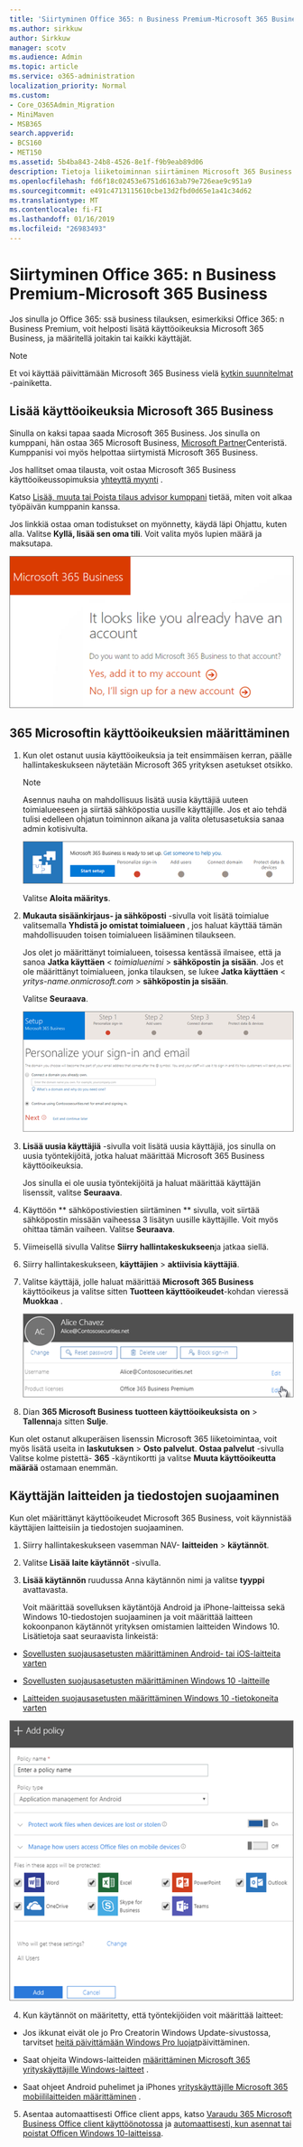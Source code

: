 ```yaml
---
title: 'Siirtyminen Office 365: n Business Premium-Microsoft 365 Business'
ms.author: sirkkuw
author: Sirkkuw
manager: scotv
ms.audience: Admin
ms.topic: article
ms.service: o365-administration
localization_priority: Normal
ms.custom:
- Core_O365Admin_Migration
- MiniMaven
- MSB365
search.appverid:
- BCS160
- MET150
ms.assetid: 5b4ba843-24b8-4526-8e1f-f9b9eab89d06
description: Tietoja liiketoiminnan siirtäminen Microsoft 365 Business.
ms.openlocfilehash: fd6f18c02453e6751d6163ab79e726eae9c951a9
ms.sourcegitcommit: e491c4713115610cbe13d2fbd0d65e1a41c34d62
ms.translationtype: MT
ms.contentlocale: fi-FI
ms.lasthandoff: 01/16/2019
ms.locfileid: "26983493"
---
```

# <a name="migrate-to-microsoft-365-business-from-office-365-business-premium"></a>Siirtyminen Office 365: n Business Premium-Microsoft 365 Business

Jos sinulla jo Office 365: ssä business tilauksen, esimerkiksi Office 365: n Business Premium, voit helposti lisätä käyttöoikeuksia Microsoft 365 Business, ja määritellä joitakin tai kaikki käyttäjät.
  
> [!NOTE]
> Et voi käyttää päivittämään Microsoft 365 Business vielä [kytkin suunnitelmat](https://support.office.com/article/73318661-8f33-478b-bcc7-fb8d69dbb22a?.aspx#switchbutton) -painiketta. 
  
## <a name="add-microsoft-365-business-licenses"></a>Lisää käyttöoikeuksia Microsoft 365 Business

Sinulla on kaksi tapaa saada Microsoft 365 Business. Jos sinulla on kumppani, hän ostaa 365 Microsoft Business, [Microsoft Partner](get-microsoft-365-business.md)Centeristä. Kumppanisi voi myös helpottaa siirtymistä Microsoft 365 Business.
  
Jos hallitset omaa tilausta, voit ostaa Microsoft 365 Business käyttöoikeussopimuksia [yhteyttä myynti](https://www.microsoft.com/microsoft-365/business) . 
  
Katso [Lisää, muuta tai Poista tilaus advisor kumppani](https://support.office.com/article/f86e8177-936e-491e-9024-44dea2b296ff) tietää, miten voit alkaa työpäivän kumppanin kanssa. 
  
Jos linkkiä ostaa oman todistukset on myönnetty, käydä läpi Ohjattu, kuten alla. Valitse **Kyllä, lisää sen oma tili**. Voit valita myös lupien määrä ja maksutapa.
  
![Osta työskenteleviä Microsoft 365 suora linkki, Lisää järjestelmään käyttämällä nykyistä käyttäjätiliä tai Rekisteröi uusi tili.](media/8bc54fd1-9cab-44d5-af91-c471e89aea46.png)
  
## <a name="assign-microsoft-365-licenses"></a>365 Microsoftin käyttöoikeuksien määrittäminen

1. Kun olet ostanut uusia käyttöoikeuksia ja teit ensimmäisen kerran, päälle hallintakeskukseen näytetään Microsoft 365 yrityksen asetukset otsikko.
    
    > [!NOTE]
    > Asennus nauha on mahdollisuus lisätä uusia käyttäjiä uuteen toimialueeseen ja siirtää sähköpostia uusille käyttäjille. Jos et aio tehdä tulisi edelleen ohjatun toiminnon aikana ja valita oletusasetuksia sanaa admin kotisivulta. 
  
   ![Valitse Käynnistä asennus Microsoft 365 työskenteleviä on valmis määrittämään nauha.](media/8d3b0d97-7cca-497f-9364-4b00ad670209.png)
  
    Valitse **Aloita määritys**.
    
2. **Mukauta sisäänkirjaus- ja sähköposti** -sivulla voit lisätä toimialue valitsemalla **Yhdistä jo omistat toimialueen** , jos haluat käyttää tämän mahdollisuuden toisen toimialueen lisääminen tilaukseen. 
    
    Jos olet jo määrittänyt toimialueen, toisessa kentässä ilmaisee, että ja sanoa **Jatka käyttäen** \< _toimialuenimi_ \> **sähköpostin ja sisään**. Jos et ole määrittänyt toimialueen, jonka tilauksen, se lukee **Jatka käyttäen** \< _yritys-name.onmicrosoft.com_ \> **sähköpostin ja sisään**.    
    
    Valitse **Seuraava**.
    
    ![Mukauta sisäänkirjaus ja sähköposti-sivun valita Lisää toimialueeseen tai Käytä olet käyttänyt sitä.](media/c3f5cfb2-1189-4d2f-803b-c9feb008a7a3.png)
  
3. **Lisää uusia käyttäjiä** -sivulla voit lisätä uusia käyttäjiä, jos sinulla on uusia työntekijöitä, jotka haluat määrittää Microsoft 365 Business käyttöoikeuksia. 
    
    Jos sinulla ei ole uusia työntekijöitä ja haluat määrittää käyttäjän lisenssit, valitse **Seuraava**.
    
4. Käyttöön ** sähköpostiviestien siirtäminen ** sivulla, voit siirtää sähköpostin missään vaiheessa 3 lisätyn uusille käyttäjille. Voit myös ohittaa tämän vaiheen. Valitse **Seuraava**.
    
5. Viimeisellä sivulla Valitse **Siirry hallintakeskukseen**ja jatkaa siellä.
    
6. Siirry hallintakeskukseen, **käyttäjien** \> **aktiivisia käyttäjiä**.
    
7. Valitse käyttäjä, jolle haluat määrittää **Microsoft 365 Business** käyttöoikeus ja valitse sitten **Tuotteen käyttöoikeudet**-kohdan vieressä **Muokkaa** .
    
    ![Käyttäjän kortille Valitse Muokkaa vieressä tuotteen käyttöoikeuksista.](media/be0fe2d8-7ff8-447c-88f6-d212ed78451c.png)
  
8. Dian **365 Microsoft Business** **tuotteen käyttöoikeuksista** **on** \> **Tallenna**ja sitten **Sulje**.
    
Kun olet ostanut alkuperäisen lisenssin Microsoft 365 liiketoimintaa, voit myös lisätä useita in **laskutuksen** \> **Osto palvelut**. **Ostaa palvelut** -sivulla Valitse kolme pistettä- **365** -käyntikortti ja valitse **Muuta käyttöoikeutta määrää** ostamaan enemmän. 
  
## <a name="protect-user-devices-and-files"></a>Käyttäjän laitteiden ja tiedostojen suojaaminen

Kun olet määrittänyt käyttöoikeudet Microsoft 365 Business, voit käynnistää käyttäjien laitteisiin ja tiedostojen suojaaminen.
  
1. Siirry hallintakeskukseen vasemman NAV- **laitteiden** \> **käytännöt**.
    
2. Valitse **Lisää** **laite käytännöt** -sivulla.
    
3. **Lisää käytännön** ruudussa Anna käytännön nimi ja valitse **tyyppi** avattavasta. 
    
    Voit määrittää sovelluksen käytäntöjä Android ja iPhone-laitteissa sekä Windows 10-tiedostojen suojaaminen ja voit määrittää laitteen kokoonpanon käytännöt yrityksen omistamien laitteiden Windows 10. Lisätietoja saat seuraavista linkeistä:
    
  - [Sovellusten suojausasetusten määrittäminen Android- tai iOS-laitteita varten](app-protection-settings-for-android-and-ios.md)
    
  - [Sovellusten suojausasetusten määrittäminen Windows 10 -laitteille](protection-settings-for-windows-10-devices.md)
    
  - [Laitteiden suojausasetusten määrittäminen Windows 10 -tietokoneita varten](protection-settings-for-windows-10-pcs.md)
    
   ![-Ruudussa Lisää käytännön anna sille nimi ja valitse käytäntötyypin avattavasta valikosta.](media/76ef37e4-1d18-4f34-8a0f-391ab1d0ae2b.png)
  
4. Kun käytännöt on määritetty, että työntekijöiden voit määrittää laitteet:
    
  - Jos ikkunat eivät ole jo Pro Creatorin Windows Update-sivustossa, tarvitset [heitä päivittämään Windows Pro luojat](upgrade-to-windows-pro-creators-update.md)päivittäminen.
    
  - Saat ohjeita Windows-laitteiden [määrittäminen Microsoft 365 yrityskäyttäjille Windows-laitteet](set-up-windows-devices.md) . 
    
  - Saat ohjeet Android puhelimet ja iPhones [yrityskäyttäjille Microsoft 365 mobiililaitteiden määrittäminen](set-up-mobile-devices.md) . 
    
5. Asentaa automaattisesti Office client apps, katso [Varaudu 365 Microsoft Business Office client käyttöönotossa](prepare-for-office-client-deployment.md) ja [automaattisesti, kun asennat tai poistat Officen Windows 10-laitteissa](auto-install-or-uninstall-office.md).
    


